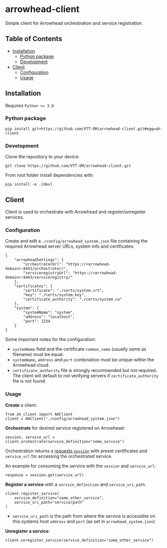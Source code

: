 # arrowhead-client <!-- omit in toc -->
Simple client for Arrowhead orchestration and service registration.


## Table of Contents <!-- omit in toc -->
- [Installation](#installation)
  - [Python package](#python-package)
  - [Development](#development)
- [Client](#client)
  - [Configuration](#configuration)
  - [Usage](#usage)


## Installation

Requires `Python >= 3.8`

### Python package

    pip install git+https://github.com/VTT-OM/arrowhead-client.git#egg=ah-client

### Development
Clone the repository to your device:

    git clone https://github.com/VTT-OM/arrowhead-client.git

From root folder install dependencies with:

    pip install -e .[dev]


## Client
Client is used to orchestrate with Arrowhead and register/unregister services.

### Configuration
Create and edit a `./config/arrowhead_system.json` file containing the required Arrowhead server URLs, system info and certificates:

    {
        "arrowheadSettings": {
            "orchestratorUrl": "https://<arrowhead-domain>:8441/orchestrator/",
            "serviceregistryUrl": "https://<arrowhead-domain>:8443/serviceregistry/"
        },
        "certificates": {
            "certificate": "./certs/system.crt",
            "key": "./certs/system.key",
            "certificate_authority": "./certs/system.ca"
        },
        "system": {
            "systemName": "system",
            "address": "localhost",
            "port": 1234
        }
    }

Some important notes for the configuration:
- `systemName` field and the certificate `common_name` (usually same as filename) must be equal.
- `systemName`, `address` and `port` combination must be unique within the Arrowhead cloud.
- `certificate_authority` file is strongly recommended but not required. The client will default to not verifying servers if `certificate_authority` file is not found.

### Usage
**Create** a client:

    from ah_client import AHClient
    client = AHClient("./config/arrowhead_system.json")

**Orchestrate** for desired service registered on Arrowhead:

    session, service_url = client.orchestrate(service_definition="some_service")

Orchestration returns a [requests `session`](https://docs.python-requests.org/en/master/user/advanced/#session-objects) with preset certificates and `service_url` for accessing the orchestrated service.

An example for consuming the service with the `session` and `service_url`:

    response = session.get(service_url)

**Register a service** with a `service_definition` and `service_uri_path`.

    client.register_service(
        service_definition="some_other_service",
        service_uri_path="service/path"
    )

- `service_uri_path` is the path from where the service is accessible on this systems host `address` and `port` (as set in `arrowhead_system.json`)

**Unregister a service**:

    client.unregister_service(service_definition="some_other_service")
